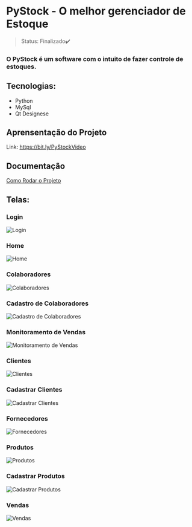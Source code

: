 # PyStock - O melhor gerenciador de Estoque

> Status: Finalizado✔️

### O PyStock é um software com o intuito de fazer controle de estoques.

## Tecnologias:

+ Python
+ MySql
+ Qt Designese

## Aprensentação do Projeto
Link: https://bit.ly/PyStockVideo

## Documentação
<a href="https://github.com/GeovaniTech/PyStock_controle_de_estoque/blob/main/Como%20rodar%20o%20PyStock.md" target="_blank">Como Rodar o Projeto</a>

## Telas:

### Login
![Login](https://user-images.githubusercontent.com/84943777/126876852-d6871f1c-2b15-4d1d-a2eb-9ec75dd9967a.png)

### Home
![Home](https://user-images.githubusercontent.com/84943777/129497159-81d981f9-968e-421f-b34a-f45166a530c5.png)

### Colaboradores
![Colaboradores](https://user-images.githubusercontent.com/84943777/129497171-554bba6e-6b3c-4654-9863-432c42c83b27.png)

### Cadastro de Colaboradores
![Cadastro de Colaboradores](https://user-images.githubusercontent.com/84943777/129497173-bda20b9a-79bd-4906-bacf-49c5336e800d.png)

### Monitoramento de Vendas
![Monitoramento de Vendas](https://user-images.githubusercontent.com/84943777/129497209-55104224-8464-4b5c-b8e5-f7fdba2319e5.png)

### Clientes
![Clientes](https://user-images.githubusercontent.com/84943777/129497244-f3ea6c9d-05e2-4735-a109-7d404445bb69.png)

### Cadastrar Clientes
![Cadastrar Clientes](https://user-images.githubusercontent.com/84943777/129497256-b91846a0-c192-475c-8a13-ee645b78f5a4.png)

### Fornecedores
![Fornecedores](https://user-images.githubusercontent.com/84943777/129497179-e06b529e-eaa8-444b-886b-19a4f366a67c.png)

### Produtos
![Produtos](https://user-images.githubusercontent.com/84943777/129497216-e4c8d72f-0844-4b2a-8524-1b68a0d2cd23.PNG)

### Cadastrar Produtos
![Cadastrar Produtos](https://user-images.githubusercontent.com/84943777/129497221-6701eda9-a35d-4671-82ff-0e0fcf394fd6.PNG)

### Vendas
![Vendas](https://user-images.githubusercontent.com/84943777/129497508-36a43d00-6fe2-4932-9044-2e126362b948.PNG)


